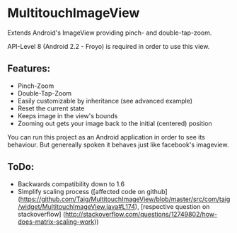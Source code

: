 # MultitouchImageView

Extends Android's ImageView providing pinch- and double-tap-zoom.

API-Level 8 (Android 2.2 - Froyo) is required in order to use this view.

## Features:
* Pinch-Zoom
* Double-Tap-Zoom
* Easily customizable by inheritance (see advanced example)
* Reset the current state
* Keeps image in the view's bounds
* Zooming out gets your image back to the initial (centered) position

You can run this project as an Android application in order to see its behaviour. But genereally spoken it behaves just
like facebook's imageview.

## ToDo:
* Backwards compatibility down to 1.6
* Simplify scaling process ([affected code on github] (https://github.com/Taig/MultitouchImageView/blob/master/src/com/taig/widget/MultitouchImageView.java#L174),
[respective question on stackoverflow] (http://stackoverflow.com/questions/12749802/how-does-matrix-scaling-work))